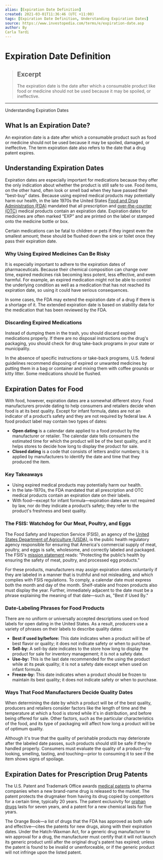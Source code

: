 ```yaml
---
alias: [Expiration Date Definition]
created: 2021-03-01T11:36:46 (UTC +11:00)
tags: [Expiration Date Definition, Understanding Expiration Dates]
source: https://www.investopedia.com/terms/e/expiration-date.asp
author: By
Carla Tardi
---
```


# Expiration Date Definition

> ## Excerpt
> The expiration date is the date after which a consumable product like food or medicine should not be used because it may be spoiled, or ineffective.

---

Understanding Expiration Dates
## What Is an Expiration Date?

An expiration date is a date after which a consumable product such as food or medicine should not be used because it may be spoiled, damaged, or ineffective. The term expiration date also refers to the date that a drug patent expires.

## Understanding Expiration Dates

Expiration dates are especially important for medications because they offer the only indication about whether the product is still safe to use. Food items, on the other hand, often look or smell bad when they have passed their "best-buy" dates. Because using expired medical products may potentially harm our health, in the late 1970s the United States [Food and Drug Administration (FDA)](https://www.investopedia.com/terms/f/fda.asp) mandated that all prescription and [over-the-counter (OTC)](https://www.investopedia.com/terms/o/otc.asp) medical products contain an expiration date. Expiration dates for medicines are often marked “EXP” and are printed on the label or stamped onto the medicine bottle or box.

Certain medications can be fatal to children or pets if they ingest even the smallest amount; these should be flushed down the sink or toilet once they pass their expiration date.

### Why Using Expired Medicines Can Be Risky

It is especially important to adhere to the expiration dates of pharmaceuticals. Because their chemical composition can change over time, expired medicines risk becoming less potent, less effective, and even harmful. For example, an expired medication might not be able to control the underlying condition as well as a medication that has not reached its expiration date, so using it could have serious consequences.

In some cases, the FDA may extend the expiration date of a drug if there is a shortage of it. The extended expiration date is based on stability data for the medication that has been reviewed by the FDA.

### Discarding Expired Medications

Instead of dumping them in the trash, you should discard expired medications properly. If there are no disposal instructions on the drug's packaging, you should check for drug take-back programs in your state or municipality.

In the absence of specific instructions or take-back programs, U.S. federal guidelines recommend disposing of expired or unwanted medicines by putting them in a bag or container and mixing them with coffee grounds or kitty litter. Some medications should be flushed.

## Expiration Dates for Food

With food, however, expiration dates are a somewhat different story. Food manufacturers provide dating to help consumers and retailers decide when food is at its best quality. Except for infant formula, dates are not an indicator of a product’s safety and they are not required by federal law. A food product label may contain two types of dates:

-   **Open dating** is a calendar date applied to a food product by the manufacturer or retailer. The calendar date tells consumers the estimated time for which the product will be of the best quality, and it helps stores to decide how long to display the product for sale.
-   **Closed dating** is a code that consists of letters and/or numbers; it is applied by manufacturers to identify the date and time that they produced the item.

### Key Takeaways

-   Using expired medical products may potentially harm our health.
-   In the late-1970s, the FDA mandated that all prescription and OTC medical products contain an expiration date on their labels. 
-   With food—except for infant formula—expiration dates are not required by law, nor do they indicate a product’s safety; they refer to the product's freshness and best quality.

### The FSIS: Watchdog for Our Meat, Poultry, and Eggs

The Food Safety and Inspection Service (FSIS), an agency of the [United States Department of Agriculture (USDA)](https://www.investopedia.com/terms/u/usda.asp), is the public health regulatory agency responsible for ensuring that America's commercial supply of meat, poultry, and eggs is safe, wholesome, and correctly labeled and packaged. The FSIS's [mission statement](https://www.investopedia.com/terms/m/missionstatement.asp) reads: "Protecting the public’s health by ensuring the safety of meat, poultry, and processed egg products." 

For these products, manufacturers may assign expiration dates voluntarily if they are labeled in a manner that is truthful and not misleading, and which complies with FSIS regulations. To comply, a calendar date must express both the month and day of the month. Shelf-stable and frozen products also must display the year. Further, immediately adjacent to the date must be a phrase explaining the meaning of that date—such as, "Best if Used By."

### Date-Labeling Phrases for Food Products

There are no uniform or universally accepted descriptions used on food labels for open dating in the United States. As a result, producers use a variety of phrases on their labels to describe quality dates: 

-   **Best if used by/before:** This date indicates when a product will be of best flavor or quality; it does not indicate safety or when to purchase.
-   **Sell-by:** A sell-by date indicates to the store how long to display the product for sale for inventory management; it is not a safety date. 
-   **Use-by:** This is the last date recommended for the using the product while at its peak quality; it is not a safety date except when used on infant formula.
-   **Freeze-by:** This date indicates when a product should be frozen to maintain its best quality; it does not indicate safety or when to purchase.

### Ways That Food Manufacturers Decide Quality Dates

When determining the date by which a product will be of the best quality, producers and retailers consider factors like the length of time and the temperature at which a food is stored while it's in distribution, and before being offered for sale. Other factors, such as the particular characteristics of the food, and its type of packaging will affect how long a product will be of optimum quality.

Although it's true that the quality of perishable products may deteriorate after the labeled date passes, such products should still be safe if they're handled properly. Consumers must evaluate the quality of a product—by looking, smelling, tasting, and touching—prior to consuming it to see if the item shows signs of spoilage.

## Expiration Dates for Prescription Drug Patents

The U.S. Patent and Trademark Office awards [medical patents](https://www.investopedia.com/terms/m/medical-patent.asp) to pharma companies when a new brand-name drug is released to the market. The patent protects the drugmaker from having its drug copied by competitors for a certain time, typically 20 years. The patent exclusivity for [orphan drugs](https://www.investopedia.com/ask/answers/06/orphandrugstatus.asp) lasts for seven years, and a patent for a new chemical lasts for five years.

The Orange Book—a list of drugs that the FDA has approved as both safe and effective—cites the patents for new drugs, along with their expiration dates. Under the Hatch-Waxman Act, for a generic drug manufacturer to win approval for a drug, the manufacturer must certify that it will not launch its generic product until after the original drug's patent has expired; unless the patent is found to be invalid or unenforceable, or if the generic product will not infringe upon the listed patent.
